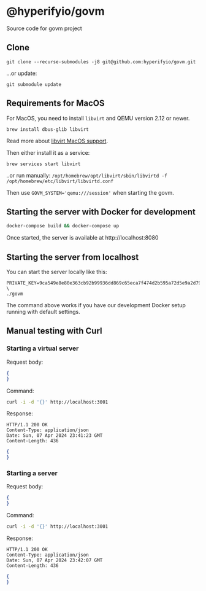 # @hyperifyio/govm

Source code for govm project

## Clone 

```
git clone --recurse-submodules -j8 git@github.com:hyperifyio/govm.git
```

...or update:

```
git submodule update
```

## Requirements for MacOS

For MacOS, you need to install `libvirt` and QEMU version 2.12 or newer.

```
brew install dbus-glib libvirt
```

Read more about [libvirt MacOS support](https://libvirt.org/macos.html).

Then either install it as a service:

`brew services start libvirt`

..or run manually: `/opt/homebrew/opt/libvirt/sbin/libvirtd -f /opt/homebrew/etc/libvirt/libvirtd.conf`

Then use `GOVM_SYSTEM='qemu:///session'` when starting the govm.

## Starting the server with Docker for development

```bash
docker-compose build && docker-compose up
```

Once started, the server is available at http://localhost:8080

## Starting the server from localhost

You can start the server locally like this:

```
PRIVATE_KEY=9ca549e8e80e363cb92b99936dd869c65eca7f474d2b595a72d5e9a2d79eff61 \
./govm
```

The command above works if you have our development Docker setup running with 
default settings.

## Manual testing with Curl

### Starting a virtual server

Request body:

```json
{
}
```

Command: 

```bash
curl -i -d '{}' http://localhost:3001
```

Response:

```
HTTP/1.1 200 OK
Content-Type: application/json
Date: Sun, 07 Apr 2024 23:41:23 GMT
Content-Length: 436
```

```json
{
}
```

### Starting a server

Request body:

```json
{
}
```

Command:
```bash
curl -i -d '{}' http://localhost:3001
```

Response:

```
HTTP/1.1 200 OK
Content-Type: application/json
Date: Sun, 07 Apr 2024 23:42:07 GMT
Content-Length: 436
```

```json
{
}
```
